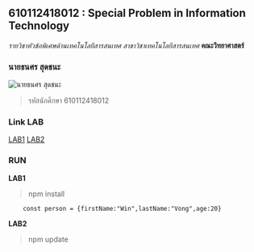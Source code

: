 ## 610112418012 : Special Problem in Information Technology
_รายวิชาหัวข้อพิเศษด้านเทคโนโลยีสารสนเทศ_
_สาขาวิชาเทคโนโลยีสารสนเทศ_
**คณะวิทยาศาสตร์**

### นายธนศร สุดชนะ
![นายธนศร สุดชนะ](https://scontent.fbkk29-2.fna.fbcdn.net/v/t1.6435-9/128685515_2772055196381417_7405014966041415692_n.jpg?_nc_cat=107&ccb=1-5&_nc_sid=174925&_nc_eui2=AeFkL7g3kx2fetmzjWI7PQbCYGCLpVJI8GVgYIulUkjwZSyjTchbMJzwVfUA2pIWgoqEwZdHph6NFTbs2nu_mKfK&_nc_ohc=0mVEti37JsEAX-ybPbf&_nc_ht=scontent.fbkk29-2.fna&oh=e041f838cec6b002e86dfa5cc19c0d87&oe=61C20F79)

>รหัสนักศึกษา 610112418012

### Link LAB
[LAB1](https://github.com/jokerkung2543/4134901-012/tree/master/LAB1)
[LAB2](https://github.com/jokerkung2543/4134901-012/tree/master/LAB2)

### RUN
**LAB1**

>npm install
```
    const person = {firstName:"Win",lastName:"Vong",age:20}
```

**LAB2**

>npm update
